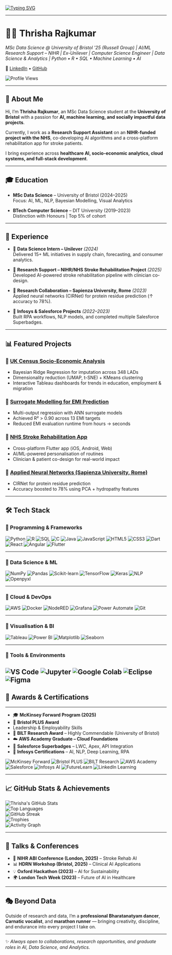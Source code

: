 [![Typing SVG](https://readme-typing-svg.demolab.com?font=Fira+Code&weight=600&size=22&pause=1000&color=F75C7E&center=true&vCenter=true&width=1000&lines=MSc+Data+Science+%40+Bristol+’25+(Russell+Group);AI%2FML+Research+Support+–+NIHR;Ex-Unilever+%7C+CS+Engineer;Python+•+R+•+SQL+•+Machine+Learning+•+AI)](https://git.io/typing-svg)


---

# 👩‍💻 Thrisha Rajkumar  

*MSc Data Science @ University of Bristol ’25 (Russell Group) | AI/ML Research Support – NIHR | Ex-Unilever | Computer Science Engineer | Data Science & Analytics | Python • R • SQL • Machine Learning • AI*


🔗 [LinkedIn](https://www.linkedin.com/in/thrisha-rajkumar/) • [GitHub](https://github.com/thrisharajkumar)  

![Profile Views](https://komarev.com/ghpvc/?username=thrisharajkumar&color=brightgreen&style=flat-square)  

---

## 👋 About Me  

Hi, I’m **Thrisha Rajkumar**, an MSc Data Science student at the **University of Bristol** with a passion for **AI, machine learning, and socially impactful data projects**.  

Currently, I work as a **Research Support Assistant** on an **NIHR-funded project with the NHS**, co-developing AI algorithms and a cross-platform rehabilitation app for stroke patients.  

I bring experience across **healthcare AI, socio-economic analytics, cloud systems, and full-stack development**.  

---
## 🎓 Education  

- **MSc Data Science** – University of Bristol (2024–2025)  
  Focus: AI, ML, NLP, Bayesian Modelling, Visual Analytics  

- **BTech Computer Science** – DIT University (2019–2023)  
  Distinction with Honours | Top 5% of cohort  

---

## 💼 Experience  

- 🏢 **Data Science Intern – Unilever** *(2024)*  
  Delivered 15+ ML initiatives in supply chain, forecasting, and consumer analytics.  

- 🏥 **Research Support – NIHR/NHS Stroke Rehabilitation Project** *(2025)*  
  Developed AI-powered stroke rehabilitation pipeline with clinician co-design.  

- 🧪 **Research Collaboration – Sapienza University, Rome** *(2023)*  
  Applied neural networks (CIRNet) for protein residue prediction (↑ accuracy to 78%).  

- 🏫 **Infosys & Salesforce Projects** *(2022–2023)*  
  Built RPA workflows, NLP models, and completed multiple Salesforce Superbadges.  

---

## 📊 Featured Projects  

### 🔹 [UK Census Socio-Economic Analysis](#)  
- Bayesian Ridge Regression for imputation across 348 LADs  
- Dimensionality reduction (UMAP, t-SNE) + KMeans clustering  
- Interactive Tableau dashboards for trends in education, employment & migration  

### 🔹 [Surrogate Modelling for EMI Prediction](#)  
- Multi-output regression with ANN surrogate models  
- Achieved R² > 0.90 across 13 EMI targets  
- Reduced EMI evaluation runtime from hours → seconds  

### 🔹 [NHS Stroke Rehabilitation App](#)  
- Cross-platform Flutter app (iOS, Android, Web)  
- AI/ML-powered personalisation of routines  
- Clinician & patient co-design for real-world impact  

### 🔹 [Applied Neural Networks (Sapienza University, Rome)](#)  
- CIRNet for protein residue prediction  
- Accuracy boosted to 78% using PCA + hydropathy features  

---
## 🛠️ Tech Stack  

### 🔹 Programming & Frameworks  
![Python](https://img.shields.io/badge/Python-3776AB?style=for-the-badge&logo=python&logoColor=white)
![R](https://img.shields.io/badge/R-276DC3?style=for-the-badge&logo=r&logoColor=white)
![SQL](https://img.shields.io/badge/SQL-003B57?style=for-the-badge&logo=postgresql&logoColor=white)
![C](https://img.shields.io/badge/C-00599C?style=for-the-badge&logo=c&logoColor=white)
![Java](https://img.shields.io/badge/Java-007396?style=for-the-badge&logo=java&logoColor=white)
![JavaScript](https://img.shields.io/badge/JavaScript-F7DF1E?style=for-the-badge&logo=javascript&logoColor=black)
![HTML5](https://img.shields.io/badge/HTML5-E34F26?style=for-the-badge&logo=html5&logoColor=white)
![CSS3](https://img.shields.io/badge/CSS3-1572B6?style=for-the-badge&logo=css3&logoColor=white)
![Dart](https://img.shields.io/badge/Dart-0175C2?style=for-the-badge&logo=dart&logoColor=white)
![React](https://img.shields.io/badge/React-20232A?style=for-the-badge&logo=react&logoColor=61DAFB)
![Angular](https://img.shields.io/badge/Angular-DD0031?style=for-the-badge&logo=angular&logoColor=white)
![Flutter](https://img.shields.io/badge/Flutter-02569B?style=for-the-badge&logo=flutter&logoColor=white)

---

### 🔹 Data Science & ML  
![NumPy](https://img.shields.io/badge/NumPy-013243?style=for-the-badge&logo=numpy&logoColor=white)
![Pandas](https://img.shields.io/badge/Pandas-150458?style=for-the-badge&logo=pandas&logoColor=white)
![Scikit-learn](https://img.shields.io/badge/Scikit--Learn-F7931E?style=for-the-badge&logo=scikit-learn&logoColor=white)
![TensorFlow](https://img.shields.io/badge/TensorFlow-FF6F00?style=for-the-badge&logo=tensorflow&logoColor=white)
![Keras](https://img.shields.io/badge/Keras-D00000?style=for-the-badge&logo=keras&logoColor=white)
![NLP](https://img.shields.io/badge/NLP-BERT%2FLSTM%2FCRF-blueviolet?style=for-the-badge)
![Openpyxl](https://img.shields.io/badge/Openpyxl-FFD43B?style=for-the-badge&logo=python&logoColor=black)

---

### 🔹 Cloud & DevOps  
![AWS](https://img.shields.io/badge/AWS-FF9900?style=for-the-badge&logo=amazon-aws&logoColor=white)
![Docker](https://img.shields.io/badge/Docker-2496ED?style=for-the-badge&logo=docker&logoColor=white)
![NodeRED](https://img.shields.io/badge/Node--RED-8F0000?style=for-the-badge&logo=nodered&logoColor=white)
![Grafana](https://img.shields.io/badge/Grafana-F46800?style=for-the-badge&logo=grafana&logoColor=white)
![Power Automate](https://img.shields.io/badge/Power%20Automate-0066FF?style=for-the-badge&logo=power-automate&logoColor=white)
![Git](https://img.shields.io/badge/Git-F05032?style=for-the-badge&logo=git&logoColor=white)

---

### 🔹 Visualisation & BI  
![Tableau](https://img.shields.io/badge/Tableau-E97627?style=for-the-badge&logo=tableau&logoColor=white)
![Power BI](https://img.shields.io/badge/Power%20BI-F2C811?style=for-the-badge&logo=powerbi&logoColor=black)
![Matplotlib](https://img.shields.io/badge/Matplotlib-00427E?style=for-the-badge&logo=plotly&logoColor=white)
![Seaborn](https://img.shields.io/badge/Seaborn-4C8CBF?style=for-the-badge&logo=python&logoColor=white)

---

### 🔹 Tools & Environments  
![VS Code](https://img.shields.io/badge/VS%20Code-007ACC?style=for-the-badge&logo=visual-studio-code&logoColor=white)
![Jupyter](https://img.shields.io/badge/Jupyter-F37626?style=for-the-badge&logo=jupyter&logoColor=white)
![Google Colab](https://img.shields.io/badge/Google%20Colab-F9AB00?style=for-the-badge&logo=googlecolab&logoColor=black)
![Eclipse](https://img.shields.io/badge/Eclipse-2C2255?style=for-the-badge&logo=eclipse&logoColor=white)
![Figma](https://img.shields.io/badge/Figma-F24E1E?style=for-the-badge&logo=figma&logoColor=white)
---

## 🏅 Awards & Certifications  

---
- 🎓 **McKinsey Forward Program (2025)**
- 🥇 **Bristol PLUS Award**
- Leadership & Employability Skills
- 🧪 **BILT Research Award** – Highly Commendable (University of Bristol)
- ☁️ **AWS Academy Graduate – Cloud Foundations**
- 🔑 **Salesforce Superbadges** – LWC, Apex, API Integration
- 🤖 **Infosys Certifications** – AI, NLP, Deep Learning, RPA

![McKinsey Forward](https://img.shields.io/badge/McKinsey-Forward%20Program-blue?style=for-the-badge&logo=mckinsey&logoColor=white)
![Bristol PLUS](https://img.shields.io/badge/Bristol-PLUS%20Award-9cf?style=for-the-badge&logo=university-of-bristol&logoColor=white)
![BILT Research](https://img.shields.io/badge/BILT-Research%20Award-orange?style=for-the-badge)
![AWS Academy](https://img.shields.io/badge/AWS-Cloud%20Foundations-FF9900?style=for-the-badge&logo=amazon-aws&logoColor=white)
![Salesforce](https://img.shields.io/badge/Salesforce-Superbadges-00A1E0?style=for-the-badge&logo=salesforce&logoColor=white)
![Infosys AI](https://img.shields.io/badge/Infosys-AI%20%7C%20DL%20%7C%20NLP%20%7C%20RPA-blue?style=for-the-badge)
![FutureLearn](https://img.shields.io/badge/FutureLearn-Innovation%20%26%20Enterprise-FF69B4?style=for-the-badge&logo=futurelearn&logoColor=white)
![LinkedIn Learning](https://img.shields.io/badge/LinkedIn-Full%20Stack%20Web%20Development-0A66C2?style=for-the-badge&logo=linkedin&logoColor=white)

---

## 📈 GitHub Stats & Achievements  

![Thrisha's GitHub Stats](https://github-readme-stats.vercel.app/api?username=thrisharajkumar&show_icons=true&theme=radical)  
![Top Languages](https://github-readme-stats.vercel.app/api/top-langs/?username=thrisharajkumar&layout=compact&theme=radical)  
![GitHub Streak](https://github-readme-streak-stats.herokuapp.com/?user=thrisharajkumar&theme=radical)  
![Trophies](https://github-profile-trophy.vercel.app/?username=thrisharajkumar&theme=radical&margin-w=15&margin-h=15&row=2&column=4)  
![Activity Graph](https://github-readme-activity-graph.vercel.app/graph?username=thrisharajkumar&theme=react-dark&bg_color=20232a&hide_border=true)  

---
## 🎤 Talks & Conferences  

- 🧠 **NIHR ABI Conference (London, 2025)** – Stroke Rehab AI  
- 📊 **HDRN Workshop (Bristol, 2025)** – Clinical AI Applications  
- 💡 **Oxford Hackathon (2023)** – AI for Sustainability  
- 🌍 **London Tech Week (2023)** – Future of AI in Healthcare  

---

## 🎭 Beyond Data  

Outside of research and data, I’m a **professional Bharatanatyam dancer**, **Carnatic vocalist**, and **marathon runner** — bringing creativity, discipline, and endurance into every project I take on.  

---

✨ *Always open to collaborations, research opportunities, and graduate roles in AI, Data Science, and Analytics.*  

